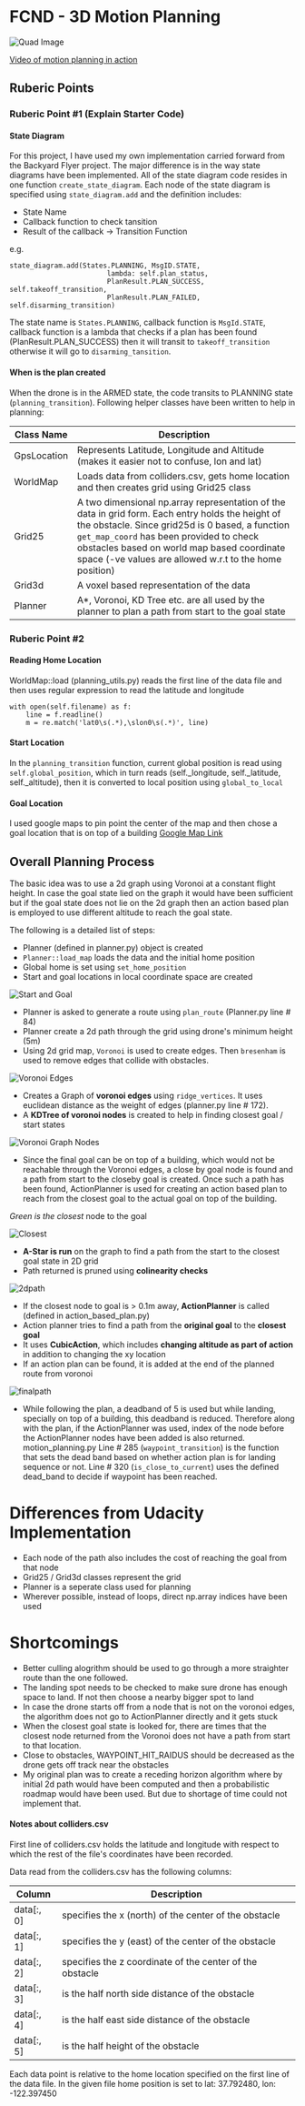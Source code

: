# FCND - 3D Motion Planning

![Quad Image](./misc/enroute.png)

[Video of motion planning in action](./misc/flight.mp4)

## Ruberic Points

### Ruberic Point #1 (Explain Starter Code)

#### State Diagram

For this project, I have used my own implementation carried forward from the Backyard Flyer project. The major difference is in the way state diagrams have been implemented. All of the state diagram code resides in one function `create_state_diagram`. Each node of the state diagram is specified using `state_diagram.add` and the definition includes:

- State Name   
- Callback function to check tansition   
- Result of the callback -> Transition Function   

e.g.

```
state_diagram.add(States.PLANNING, MsgID.STATE, 
                        lambda: self.plan_status,
                        PlanResult.PLAN_SUCCESS, self.takeoff_transition,
                        PlanResult.PLAN_FAILED, self.disarming_transition)
```

The state name is `States.PLANNING`, callback function is `MsgId.STATE`, callback function is a lambda that checks if a plan has been found (PlanResult.PLAN_SUCCESS) then it will transit to `takeoff_transition` otherwise it will go to `disarming_tansition`.

#### When is the plan created

When the drone is in the ARMED state, the code transits to PLANNING state (`planning_transition`). Following helper classes have been written to help in planning:

|Class Name  |Description|
|------------|-----------|
|GpsLocation |Represents Latitude, Longitude and Altitude (makes it easier not to confuse, lon and lat)|
|WorldMap |Loads data from colliders.csv, gets home location and then creates grid using Grid25 class|
|Grid25|A two dimensional np.array representation of the data in grid form. Each entry holds the height of the obstacle. Since grid25d is 0 based, a function `get_map_coord` has been provided to check obstacles based on world map based coordinate space (-ve values are allowed w.r.t to the home position)|
|Grid3d|A voxel based representation of the data|
|Planner|A*, Voronoi, KD Tree etc. are all used by the planner to plan a path from start to the goal state|

### Ruberic Point #2 

#### Reading Home Location

WorldMap::load (planning_utils.py) reads the first line of the data file and then uses regular expression to read the latitude and longitude

```
with open(self.filename) as f:
    line = f.readline()
    m = re.match('lat0\s(.*),\slon0\s(.*)', line)
```

#### Start Location

In the `planning_transition` function, current global position is read using `self.global_position`, which in turn reads (self._longitude, self._latitude, self._altitude), then it is converted to local position using `global_to_local`


#### Goal Location

I used google maps to pin point the center of the map and then chose a goal location that is on top of a building [Google Map Link](https://goo.gl/maps/vAw9Hj2sjo82)


## Overall Planning Process

The basic idea was to use a 2d graph using Voronoi at a constant flight height. In case the goal state lied on the graph it would have been sufficient but if the goal state does not lie on the 2d graph then an action based plan is employed to use different altitude to reach the goal state.

The following is a detailed list of steps:

- Planner (defined in planner.py) object is created 
- `Planner::load_map` loads the data and the initial home position
- Global home is set using `set_home_position`
- Start and goal locations in local coordinate space are created

![Start and Goal](./misc/start_goal.png)

- Planner is asked to generate a route using `plan_route` (Planner.py line # 84)
- Planner create a 2d path through the grid using drone's minimum height (5m)
- Using 2d grid map, `Voronoi` is used to create edges. Then `bresenham` is used to remove edges that collide with obstacles.

![Voronoi Edges](./misc/voronoi.png)

- Creates a Graph of **voronoi edges** using `ridge_vertices`. It uses euclidean distance as the weight of edges (planner.py line # 172). 
- A **KDTree of voronoi nodes** is created to help in finding closest goal / start states

![Voronoi Graph Nodes](./misc/voronoi_nodes.png)

- Since the final goal can be on top of a building, which would not be reachable through the Voronoi edges, a close by goal node is found and a path from start to the closeby goal is created. Once such a path has been found, ActionPlanner is used for creating an action based plan to reach from the closest goal to the actual goal on top of the building.

*Green is the closest* node to the goal

![Closest](./misc/closest.png)

- **A-Star is run** on the graph to find a path from the start to the closest goal state in 2D grid
- Path returned is pruned using **colinearity checks**

![2dpath](./misc/2dpath.png)

- If the closest node to goal is > 0.1m away, **ActionPlanner** is called (defined in action_based_plan.py)
- Action planner tries to find a path from the **original goal** to the **closest goal**
- It uses **CubicAction**, which includes **changing altitude as part of action** in addition to changing the xy location
- If an action plan can be found, it is added at the end of the planned route from voronoi

![finalpath](./misc/finalpath.png)

- While following the plan, a deadband of 5 is used but while landing, specially on top of a building, this deadband is reduced. Therefore along with the plan, if the ActionPlanner was used, index of the node before the ActionPlanner nodes have been added is also returned. motion_planning.py Line # 285 (`waypoint_transition`) is the function that sets the dead band based on whether action plan is for landing sequence or not. Line # 320 (`is_close_to_current`) uses the defined dead_band to decide if waypoint has been reached. 

# Differences from Udacity Implementation

- Each node of the path also includes the cost of reaching the goal from that node
- Grid25 / Grid3d classes represent the grid
- Planner is a seperate class used for planning
- Wherever possible, instead of loops, direct np.array indices have been used

# Shortcomings

- Better culling alogrithm should be used to go through a more straighter route than the one followed.
- The landing spot needs to be checked to make sure drone has enough space to land. If not then choose a nearby bigger spot to land
- In case the drone starts off from a node that is not on the voronoi edges, the algorithm does not go to ActionPlanner directly and it gets stuck
- When the closest goal state is looked for, there are times that the closest node returned from the Voronoi does not have a path from start to that location.
- Close to obstacles, WAYPOINT_HIT_RAIDUS should be decreased as the drone gets off track near the obstacles
- My original plan was to create a receding horizon algorithm where by initial 2d path would have been computed and then a probabilistic roadmap would have been used. But due to shortage of time could not implement that.

#### Notes about colliders.csv

First line of colliders.csv holds the latitude and longitude with respect to which the rest of the file's coordinates have been recorded. 

Data read from the colliders.csv has the following columns:

| Column | Description|
|-|-|
|data[:, 0]| specifies the x (north) of the center of the obstacle|
|data[:, 1]| specifies the y (east) of the center of the obstacle|
|data[:, 2]| specifies the z coordinate of the center of the obstacle|
|data[:, 3]| is the half north side distance of the obstacle|
|data[:, 4]| is the half east side distance of the obstacle|
|data[:, 5]| is the half height of the obstacle|

Each data point is relative to the home location specified on the first line of the data file. In the given file home position is set to lat: 37.792480, lon: -122.397450
